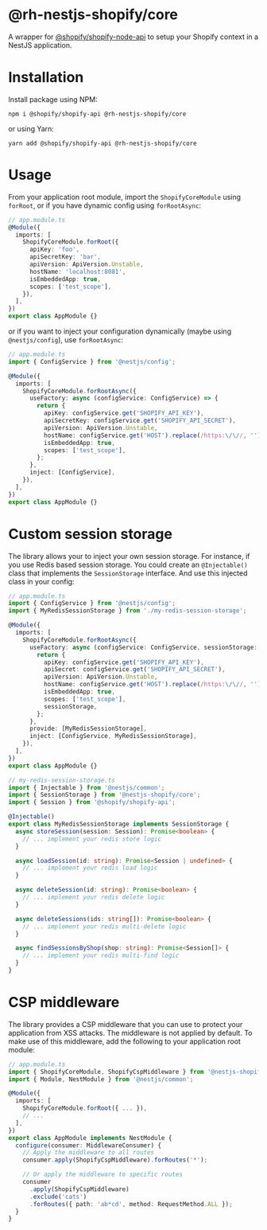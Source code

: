 # @rh-nestjs-shopify/core

A wrapper for [@shopify/shopify-node-api](https://github.com/Shopify/shopify-node-api) to setup your Shopify context in a NestJS application.

# Installation

Install package using NPM:

```
npm i @shopify/shopify-api @rh-nestjs-shopify/core
```

or using Yarn:

```
yarn add @shopify/shopify-api @rh-nestjs-shopify/core
```

# Usage

From your application root module, import the `ShopifyCoreModule` using `forRoot`, or if you have dynamic config using `forRootAsync`:

```ts
// app.module.ts
@Module({
  imports: [
    ShopifyCoreModule.forRoot({
      apiKey: 'foo',
      apiSecretKey: 'bar',
      apiVersion: ApiVersion.Unstable,
      hostName: 'localhost:8081',
      isEmbeddedApp: true,
      scopes: ['test_scope'],
    }),
  ],
})
export class AppModule {}
```

or if you want to inject your configuration dynamically (maybe using `@nestjs/config`), use `forRootAsync`:

```ts
// app.module.ts
import { ConfigService } from '@nestjs/config';

@Module({
  imports: [
    ShopifyCoreModule.forRootAsync({
      useFactory: async (configService: ConfigService) => {
        return {
          apiKey: configService.get('SHOPIFY_API_KEY'),
          apiSecretKey: configService.get('SHOPIFY_API_SECRET'),
          apiVersion: ApiVersion.Unstable,
          hostName: configService.get('HOST').replace(/https:\/\//, ''),
          isEmbeddedApp: true,
          scopes: ['test_scope'],
        };
      },
      inject: [ConfigService],
    }),
  ],
})
export class AppModule {}
```

# Custom session storage

The library allows your to inject your own session storage. For instance, if you use Redis based session storage. You could create an `@Injectable()` class that implements the `SessionStorage` interface. And use this injected class in your config:

```ts
// app.module.ts
import { ConfigService } from '@nestjs/config';
import { MyRedisSessionStorage } from './my-redis-session-storage';

@Module({
  imports: [
    ShopifyCoreModule.forRootAsync({
      useFactory: async (configService: ConfigService, sessionStorage: MyRedisSessionStorage) => {
        return {
          apiKey: configService.get('SHOPIFY_API_KEY'),
          apiSecret: configService.get('SHOPIFY_API_SECRET'),
          apiVersion: ApiVersion.Unstable,
          hostName: configService.get('HOST').replace(/https:\/\//, ''),
          isEmbeddedApp: true,
          scopes: ['test_scope'],
          sessionStorage,
        };
      },
      provide: [MyRedisSessionStorage],
      inject: [ConfigService, MyRedisSessionStorage],
    }),
  ],
})
export class AppModule {}
```

```ts
// my-redis-session-storage.ts
import { Injectable } from '@nestjs/common';
import { SessionStorage } from '@nestjs-shopify/core';
import { Session } from '@shopify/shopify-api';

@Injectable()
export class MyRedisSessionStorage implements SessionStorage {
  async storeSession(session: Session): Promise<boolean> {
    // ... implement your redis store logic
  }

  async loadSession(id: string): Promise<Session | undefined> {
    // ... implement your redis load logic
  }

  async deleteSession(id: string): Promise<boolean> {
    // ... implement your redis delete logic
  }

  async deleteSessions(ids: string[]): Promise<boolean> {
    // ... implement your redis multi-delete logic
  }

  async findSessionsByShop(shop: string): Promise<Session[]> {
    // ... implement your redis multi-find logic
  }
}
```

# CSP middleware

The library provides a CSP middleware that you can use to protect your application from XSS attacks. The middleware is not applied by default. To make use of this middleware, add the following to your application root module:

```ts
// app.module.ts
import { ShopifyCoreModule, ShopifyCspMiddleware } from '@nestjs-shopify/core';
import { Module, NestModule } from '@nestjs/common';

@Module({
  imports: [
    ShopifyCoreModule.forRoot({ ... }),
    // ...
  ],
})
export class AppModule implements NestModule {
  configure(consumer: MiddlewareConsumer) {
    // Apply the middleware to all routes
    consumer.apply(ShopifyCspMiddleware).forRoutes('*');

    // Or apply the middleware to specific routes
    consumer
      .apply(ShopifyCspMiddleware)
      .exclude('cats')
      .forRoutes({ path: 'ab*cd', method: RequestMethod.ALL });
  }
}
```
